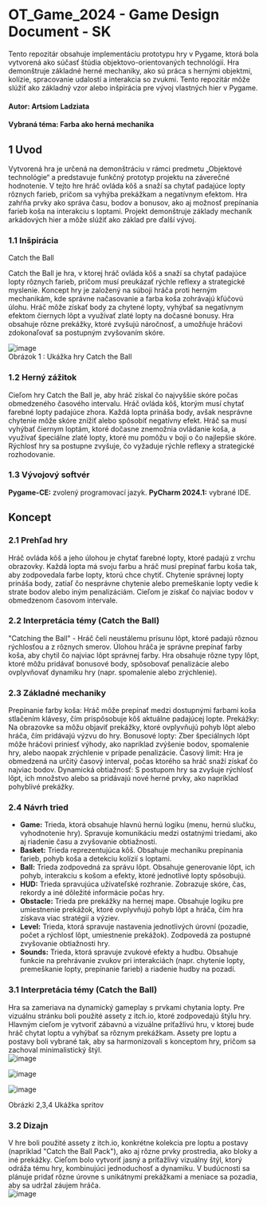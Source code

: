 # OT_Game_2024 - Game Design Document - SK
Tento repozitár obsahuje implementáciu prototypu hry v Pygame, ktorá bola vytvorená ako súčasť štúdia objektovo-orientovaných technológií. Hra demonštruje základné herné mechaniky, ako sú práca s hernými objektmi, kolízie, spracovanie udalostí a interakcia so zvukmi. Tento repozitár môže slúžiť ako základný vzor alebo inšpirácia pre vývoj vlastných hier v Pygame.
#### Autor: Artsiom Ladziata
#### Vybraná téma: Farba ako herná mechanika

## 1 Uvod
Vytvorená hra je určená na demonštráciu v rámci predmetu „Objektové technológie“ a predstavuje funkčný prototyp projektu na záverečné hodnotenie. V tejto hre hráč ovláda kôš a snaží sa chytať padajúce lopty rôznych farieb, pričom sa vyhýba prekážkam a negatívnym efektom. Hra zahŕňa prvky ako správa času, bodov a bonusov, ako aj možnosť prepínania farieb koša na interakciu s loptami. Projekt demonštruje základy mechaník arkádových hier a môže slúžiť ako základ pre ďalší vývoj.

### 1.1 Inšpirácia
Catch the Ball

Catch the Ball je hra, v ktorej hráč ovláda kôš a snaží sa chytať padajúce lopty rôznych farieb, pričom musí preukázať rýchle reflexy a strategické myslenie. Koncept hry je založený na súboji hráča proti herným mechanikám, kde správne načasovanie a farba koša zohrávajú kľúčovú úlohu. Hráč môže získať body za chytené lopty, vyhýbať sa negatívnym efektom čiernych lôpt a využívať zlaté lopty na dočasné bonusy. Hra obsahuje rôzne prekážky, ktoré zvyšujú náročnosť, a umožňuje hráčovi zdokonaľovať sa postupným zvyšovaním skóre.
<br/>

![image](https://github.com/user-attachments/assets/b5e59f8f-45e4-45c2-86b9-fad6ed4c37a6)
<br/>
Obrázok 1 : Ukážka hry Catch the Ball

### 1.2 Herný zážitok
Cieľom hry Catch the Ball je, aby hráč získal čo najvyššie skóre počas obmedzeného časového intervalu. Hráč ovláda kôš, ktorým musí chytať farebné lopty padajúce zhora. Každá lopta prináša body, avšak nesprávne chytenie môže skóre znížiť alebo spôsobiť negatívny efekt. Hráč sa musí vyhýbať čiernym loptám, ktoré dočasne znemožnia ovládanie koša, a využívať špeciálne zlaté lopty, ktoré mu pomôžu v boji o čo najlepšie skóre. Rýchlosť hry sa postupne zvyšuje, čo vyžaduje rýchle reflexy a strategické rozhodovanie.

### 1.3 Vývojový softvér
__Pygame-CE:__ zvolený programovací jazyk.
__PyCharm 2024.1:__ vybrané IDE.

## Koncept
### 2.1 Prehľad hry
Hráč ovláda kôš a jeho úlohou je chytať farebné lopty, ktoré padajú z vrchu obrazovky. Každá lopta má svoju farbu a hráč musí prepínať farbu koša tak, aby zodpovedala farbe lopty, ktorú chce chytiť. Chytenie správnej lopty prináša body, zatiaľ čo nesprávne chytenie alebo premeškanie lopty vedie k strate bodov alebo iným penalizáciám. Cieľom je získať čo najviac bodov v obmedzenom časovom intervale.

### 2.2 Interpretácia témy (Catch the Ball)
"Catching the Ball" - Hráč čelí neustálemu prísunu lôpt, ktoré padajú rôznou rýchlosťou a z rôznych smerov. Úlohou hráča je správne prepínať farby koša, aby chytil čo najviac lôpt správnej farby. Hra obsahuje rôzne typy lôpt, ktoré môžu pridávať bonusové body, spôsobovať penalizácie alebo ovplyvňovať dynamiku hry (napr. spomalenie alebo zrýchlenie).

### 2.3 Základné mechaniky
Prepínanie farby koša: Hráč môže prepínať medzi dostupnými farbami koša stlačením klávesy, čím prispôsobuje kôš aktuálne padajúcej lopte.
Prekážky: Na obrazovke sa môžu objaviť prekážky, ktoré ovplyvňujú pohyb lôpt alebo hráča, čím pridávajú výzvu do hry.
Bonusové lopty: Zber špeciálnych lôpt môže hráčovi priniesť výhody, ako napríklad zvýšenie bodov, spomalenie hry, alebo naopak zrýchlenie v prípade penalizácie.
Časový limit: Hra je obmedzená na určitý časový interval, počas ktorého sa hráč snaží získať čo najviac bodov.
Dynamická obtiažnosť: S postupom hry sa zvyšuje rýchlosť lôpt, ich množstvo alebo sa pridávajú nové herné prvky, ako napríklad pohyblivé prekážky.

### 2.4 Návrh tried
* __Game:__ Trieda, ktorá obsahuje hlavnú hernú logiku (menu, hernú slučku, vyhodnotenie hry). Spravuje komunikáciu medzi ostatnými triedami, ako aj riadenie času a zvyšovanie obtiažnosti.
* __Basket:__ Trieda reprezentujúca kôš. Obsahuje mechaniku prepínania farieb, pohyb koša a detekciu kolízií s loptami.
* __Ball:__ Trieda zodpovedná za správu lôpt. Obsahuje generovanie lôpt, ich pohyb, interakciu s košom a efekty, ktoré jednotlivé lopty spôsobujú.
* __HUD:__ Trieda spravujúca užívateľské rozhranie. Zobrazuje skóre, čas, rekordy a iné dôležité informácie počas hry.
* __Obstacle:__ Trieda pre prekážky na hernej mape. Obsahuje logiku pre umiestnenie prekážok, ktoré ovplyvňujú pohyb lôpt a hráča, čím hra získava viac stratégií a výziev.
* __Level:__ Trieda, ktorá spravuje nastavenia jednotlivých úrovní (pozadie, počet a rýchlosť lôpt, umiestnenie prekážok). Zodpovedá za postupné zvyšovanie obtiažnosti hry.
* __Sounds:__ Trieda, ktorá spravuje zvukové efekty a hudbu. Obsahuje funkcie na prehrávanie zvukov pri interakciách (napr. chytenie lopty, premeškanie lopty, prepínanie farieb) a riadenie hudby na pozadí.


### 3.1 Interpretácia témy (Catch the Ball)
Hra sa zameriava na dynamický gameplay s prvkami chytania lopty. Pre vizuálnu stránku boli použité assety z itch.io, ktoré zodpovedajú štýlu hry. Hlavným cieľom je vytvoriť zábavnú a vizuálne príťažlivú hru, v ktorej bude hráč chytat loptu a vyhýbať sa rôznym prekážkam. Assety pre loptu a postavy boli vybrané tak, aby sa harmonizovali s konceptom hry, pričom sa zachoval minimalistický štýl.
<br/>
![image](https://github.com/user-attachments/assets/38c467c1-666a-477c-a690-2bc84fc595f3)

![image](https://github.com/user-attachments/assets/3ade682b-d7d8-4c19-b624-4d9c2efc9de8)

![image](https://github.com/user-attachments/assets/1e076483-7190-474e-9731-476c97bd6548)

Obrázki  2,3,4  Ukážka spritov 

### 3.2 Dizajn
V hre boli použité assety z itch.io, konkrétne kolekcia pre loptu a postavy (napríklad "Catch the Ball Pack"), ako aj rôzne prvky prostredia, ako bloky a iné prekážky. Cieľom bolo vytvoriť jasný a príťažlivý vizuálny štýl, ktorý odráža tému hry, kombinujúci jednoduchosť a dynamiku. V budúcnosti sa plánuje pridať rôzne úrovne s unikátnymi prekážkami a meniace sa pozadia, aby sa udržal záujem hráča.
<br/>
![image](https://github.com/user-attachments/assets/247c02cd-3f2c-4092-9b5b-f9dcd7ef32c1)

























